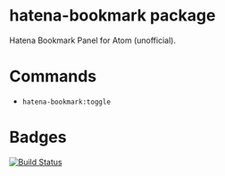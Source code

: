 # hatena-bookmark package

Hatena Bookmark Panel for Atom (unofficial).

# Commands

- `hatena-bookmark:toggle`

# Badges

[![Build Status][travis-badge]][travis]

[travis]: https://travis-ci.org/bouzuya/atom-hatena-bookmark
[travis-badge]: https://travis-ci.org/bouzuya/atom-hatena-bookmark.svg?branch=master
